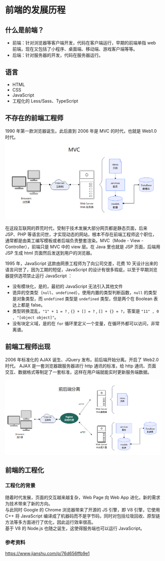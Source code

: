# 前端的发展历程

## 什么是前端？

- 前端：针对浏览器等客户端开发，代码在客户端运行，早期的前端单指 web 前端，现在又包括了小程序、桌面端、移动端、游戏客户端等等。
- 后端：针对服务器的开发，代码在服务器运行。

## 语言

- HTML
- CSS
- JavaScript
- 工程化的 Less/Sass、TypeScript

## 不存在的前端工程师

1990 年第一款浏览器诞生。此后直到 2006 年是 MVC 的时代，也就是 Web1.0 时代。  
![MVC架构](./img/MVC.PNG)

在这段互联网的莽荒时代，受制于技术发展大部分网页都是静态页面，后来 JSP、PHP 等语言问世，才实现动态的网站，根本不存在前端工程师这个职位，通常都是由美工编写模板或者后端负责整套渲染。MVC（Mode - View - Controller），前端只是 MVC 中的 view 层。在 Java 里也就是 JSP 页面，后端用 JSP 生成 html 页面然后发送到用户的浏览器。

1995 年，JavaScript 这款由网景工程师为了向公司交差，花费 10 天设计出来的语言问世了，因为工期的短促，JavaScript 的设计有很多瑕疵，以至于早期浏览器提供选项禁止运行 JavaScript ：

- 没有模块化，是的，最初的 JavaScript 无法引入其他文件
- 诡异的空类型（`null`、`undefined`），使用内置的类型判断函数，`null` 的类型是对象类型，而 `undefined` 类型是 `undefined` 类型，但是两个在 Boolean 表达上都是 false。
- 类型转换混乱，`"1" + 1 = ?` , `{} + [] = ?` , `[] + {} = ?`，答案是 `"11" , 0 , "[object object]"`。
- 没有块定义域，是的在 `for` 循环里定义一个变量，在循环外都可以访问，非常离谱。

## 前端工程师出现

2006 年标准化的 AJAX 诞生、JQuery 发布。前后端开始分离。开启了 Web2.0 时代。
AJAX 是一套浏览器跟服务器进行 http 通讯的标准，给 http 通讯、页面交互、数据格式等制定了一套标准，这样在用户端就能实时更新服务端数据。

![前后端分离架构](./img/%E5%89%8D%E5%90%8E%E7%AB%AF%E5%88%86%E7%A6%BB.PNG)

## 前端的工程化

### 工程化的背景

随着时代发展，页面的交互越来越复杂，Web Page 向 Web App 进化，新的需求为技术带来了新的方向。  
与此同时 Google 的 Chrome 浏览器带来了开源的 JS 引擎，即 V8 引擎，它使用 C++ 将 JavaScript 编译成了机器码而不是字节码，同时对包括垃圾回收、原型链方法等多方面进行了优化，因此运行效率很高。  
基于 V8 的 Node.js 也随之诞生，这使得服务端也可以运行 JavaScript。

### 参考资料

https://www.jianshu.com/p/76d656ffb9e1

